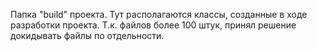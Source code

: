 Папка "build" проекта. Тут располагаются классы, созданные в ходе разработки проекта. Т.к. файлов более 100 штук, принял решение докидывать файлы по отдельности.
